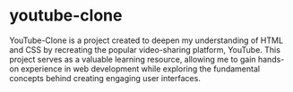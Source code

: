 # youtube-clone

YouTube-Clone is a project created to deepen my understanding of HTML and CSS by recreating the popular video-sharing platform, YouTube. This project serves as a valuable learning resource, allowing me to gain hands-on experience in web development while exploring the fundamental concepts behind creating engaging user interfaces.
